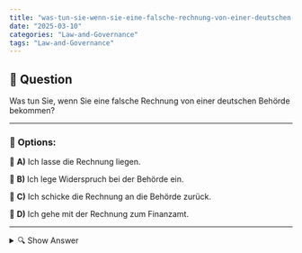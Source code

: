 ```yaml
---
title: "was-tun-sie-wenn-sie-eine-falsche-rechnung-von-einer-deutschen-behorde-bekommen"
date: "2025-03-10"
categories: "Law-and-Governance"
tags: "Law-and-Governance"
---
```


## 📌 **Question**

Was tun Sie, wenn Sie eine falsche Rechnung von einer deutschen Behörde bekommen?



---

### 📝 **Options:**

🔘 **A)** Ich lasse die Rechnung liegen.

🔘 **B)** Ich lege Widerspruch bei der Behörde ein.

🔘 **C)** Ich schicke die Rechnung an die Behörde zurück.

🔘 **D)** Ich gehe mit der Rechnung zum Finanzamt.

---

<details>
  <summary>🔍 Show Answer</summary>

  <p>
💡  <b>Correct Answer:</b>  b
  </p>
  <p>
    📖<b>Explanation:</b>
    Beim Umgang mit Behörden in Deutschland kann es vorkommen, dass Sie versehentlich eine fehlerhafte Rechnung erhalten. Solche Situationen erfordern angemessene Reaktionen, um Missverständnisse oder finanzielle Nachteile zu vermeiden. Es ist wichtig zu wissen, welche Schritte sinnvoll sind, um die Angelegenheit korrekt zu klären. Die folgende Frage untersucht mögliche Handlungsoptionen, die Sie ergreifen können, wenn Sie eine falsche Rechnung von einer deutschen Behörde erhalten haben.
  </p>
</details>
